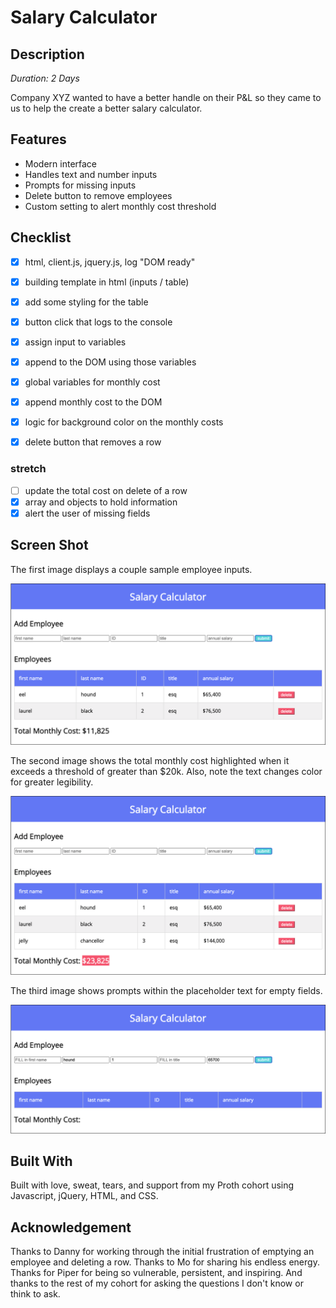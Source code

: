 # Salary Calculator

## Description

*Duration: 2 Days*

Company XYZ wanted to have a better handle on their P&L so they came to us to help the create a better salary calculator.

## Features

- Modern interface
- Handles text and number inputs
- Prompts for missing inputs
- Delete button to remove employees
- Custom setting to alert monthly cost threshold

## Checklist

- [x] html, client.js, jquery.js, log "DOM ready"
- [x] building template in html (inputs / table)
- [x] add some styling for the table
- [x] button click that logs to the console
- [x] assign input to variables
- [x] append to the DOM using those variables
- [x] global variables for monthly cost
- [x] append monthly cost to the DOM
- [x] logic for background color on the monthly costs
- [x] delete button that removes a row


### stretch
- [ ] update the total cost on delete of a row
- [x] array and objects to hold information
- [x] alert the user of missing fields

## Screen Shot

The first image displays a couple sample employee inputs. 

![](salary-calculator1.png)

The second image shows the total monthly cost highlighted when it exceeds a threshold of greater than $20k. Also, note the text changes color for greater legibility.

![](salary-calculator2.png)

The third image shows prompts within the placeholder text for empty fields.

![](salary-calculator3.png)

## Built With

Built with love, sweat, tears, and support from my Proth cohort using Javascript, jQuery, HTML, and CSS.

## Acknowledgement

Thanks to Danny for working through the initial frustration of emptying an employee and deleting a row. Thanks to Mo for sharing his endless energy. Thanks for Piper for being so vulnerable, persistent, and inspiring. And thanks to the rest of my cohort for asking the questions I don't know or think to ask.
